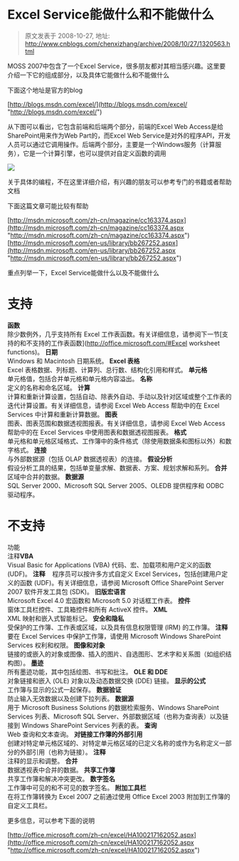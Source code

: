 # Excel Service能做什么和不能做什么 
> 原文发表于 2008-10-27, 地址: http://www.cnblogs.com/chenxizhang/archive/2008/10/27/1320563.html 


MOSS 2007中包含了一个Excel Service，很多朋友都对其相当感兴趣。这里要介绍一下它的组成部分，以及具体它能做什么和不能做什么

 下面这个地址是官方的blog

 [http://blogs.msdn.com/excel/](http://blogs.msdn.com/excel/ "http://blogs.msdn.com/excel/")

 从下图可以看出，它包含前端和后端两个部分，前端的Excel Web Access是给SharePoint用来作为Web Part的，而Excel Web Service是对外的程序API，开发人员可以通过它调用操作。后端两个部分，主要是一个Windows服务（计算服务），它是一个计算引擎，也可以提供对自定义函数的调用

 ![](http://images.cnblogs.com/cnblogs_com/stswordman/82424/r_ms582023.gif)

 关于具体的编程，不在这里详细介绍，有兴趣的朋友可以参考专门的书籍或者帮助文档

 下面这篇文章可能比较有帮助

 [http://msdn.microsoft.com/zh-cn/magazine/cc163374.aspx](http://msdn.microsoft.com/zh-cn/magazine/cc163374.aspx "http://msdn.microsoft.com/zh-cn/magazine/cc163374.aspx")  
[http://msdn.microsoft.com/en-us/library/bb267252.aspx](http://msdn.microsoft.com/en-us/library/bb267252.aspx "http://msdn.microsoft.com/en-us/library/bb267252.aspx")

 重点列举一下，Excel Service能做什么以及不能做什么

 支持
==

 **函数**  
除少数例外，几乎支持所有 Excel 工作表函数。有关详细信息，请参阅下一节[支持的和不支持的工作表函数](http://office.microsoft.com/#Excel worksheet functions)。 **日期**  
Windows 和 Macintosh 日期系统。 **Excel 表格**  
Excel 表格数据、列标题、计算列、总行数、结构化引用和样式。 **单元格**  
单元格值，包括合并单元格和单元格内容溢出。 **名称**  
定义的名称和命名区域。 **计算**  
计算和重新计算设置，包括自动、除表外自动、手动以及针对区域或整个工作表的迭代计算设置。有关详细信息，请参阅 Excel Web Access 帮助中的在 Excel Services 中计算和重新计算数据。 **图表**  
图表、图表范围和数据透视图报表。有关详细信息，请参阅 Excel Web Access 帮助中的在 Excel Services 中使用图表和数据透视图报表。 **格式**  
单元格和单元格区域格式、工作簿中的条件格式（除使用数据条和图标以外）和数字格式。 **连接**  
与外部数据源（包括 OLAP 数据透视表）的连接。 **假设分析**  
假设分析工具的结果，包括单变量求解、数据表、方案、规划求解和系列。 **合并**  
区域中合并的数据。 **数据源**  
SQL Server 2000、Microsoft SQL Server 2005、OLEDB 提供程序和 ODBC 驱动程序。  

 不支持
===

 功能  
注释**VBA**  
Visual Basic for Applications (VBA) 代码、宏、加载项和用户定义的函数 (UDF)。  **注释**    程序员可以按许多方式自定义 Excel Services，包括创建用户定义的函数 (UDF)。有关详细信息，请参阅 Microsoft Office SharePoint Server 2007 软件开发工具包 (SDK)。 **旧版宏语言**  
Microsoft Excel 4.0 宏函数和 Microsoft 5.0 对话框工作表。 **控件**  
窗体工具栏控件、工具箱控件和所有 ActiveX 控件。 **XML**  
XML 映射和嵌入式智能标记。 **安全和隐私**  
受保护的工作簿、工作表或区域，以及具有信息权限管理 (IRM) 的工作簿。  **注释**   要在 Excel Services 中保护工作簿，请使用 Microsoft Windows SharePoint Services 权利和权限。 **图像和对象**   
链接的或嵌入的对象或图像、插入的图片、自选图形、艺术字和关系图（如组织结构图）。 **墨迹**  
所有墨迹功能，其中包括绘图、书写和批注。 **OLE 和 DDE**   
对象链接和嵌入 (OLE) 对象以及动态数据交换 (DDE) 链接。 **显示的公式**  
工作簿与显示的公式一起保存。 **数据验证**  
防止输入无效数据以及创建下拉列表。 **数据源**   
用于 Microsoft Business Solutions 的数据检索服务、Windows SharePoint Services 列表、Microsoft SQL Server、外部数据区域（也称为查询表）以及链接到 Windows SharePoint Services 列表的表。 **查询**  
Web 查询和文本查询。 **对链接工作簿的外部引用**  
创建对特定单元格区域的、对特定单元格区域的已定义名称的或作为名称定义一部分的外部引用（也称为链接）。 **注释**  
注释的显示和调整。 **合并**  
数据透视表中合并的数据。 **共享工作簿**  
共享工作簿和解决冲突更改。 **数字签名**  
工作簿中可见的和不可见的数字签名。 **附加工具栏**  
在将工作簿转换为 Excel 2007 之前通过使用 Office Excel 2003 附加到工作簿的自定义工具栏。  

 更多信息，可以参考下面的说明

 [http://office.microsoft.com/zh-cn/excel/HA100217162052.aspx](http://office.microsoft.com/zh-cn/excel/HA100217162052.aspx "http://office.microsoft.com/zh-cn/excel/HA100217162052.aspx")

































































